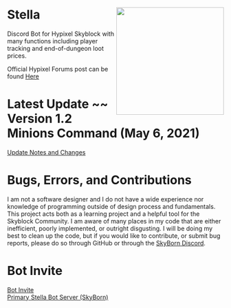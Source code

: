 # Stella <img align="right" width="250" height="250" src="https://cdn.discordapp.com/icons/792829582264762370/f835d61446cdf17c12921334b15b3034.png?size=256">

Discord Bot for Hypixel Skyblock with many functions including player tracking and end-of-dungeon loot prices.

Official Hypixel Forums post can be found [Here](https://bit.ly/2YVdZw2)


# Latest Update ~~ Version 1.2 Minions Command (May 6, 2021)

[Update Notes and Changes](https://github.com/Ove3r/Stella/blob/main/Documentation/Updates/1.1.md)

# Bugs, Errors, and Contributions
I am not a software designer and I do not have a wide experience nor knowledge of programming outside of design process and fundamentals. This project acts both as a learning project and a helpful tool for the Skyblock Community. I am aware of many places in my code that are either inefficient, poorly implemented, or outright disgusting. I will be doing my best to clean up the code, but if you would like to contribute, or submit bug reports, please do so through GitHub or through the [SkyBorn Discord](https://discord.gg/GRpM4cVmaR).

# Bot Invite
[Bot Invite](https://tinyurl.com/stellabot)  
[Primary Stella Bot Server (SkyBorn)](https://discord.gg/GRpM4cVmaR)

